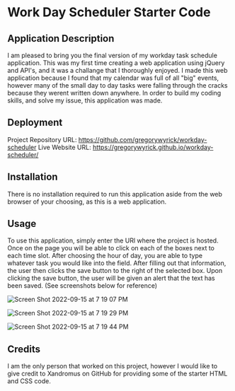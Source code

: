 # Work Day Scheduler Starter Code

## Application Description

I am pleased to bring you the final version of my workday task schedule application. This was my first time creating a web application using jQuery and API's, and it was a challange that I thoroughly enjoyed. I made this web application because I found that my calendar was full of all "big" events, however many of the small day to day tasks were falling through the cracks because they werent written down anywhere. In order to build my coding skills, and solve my issue, this application was made.

## Deployment

Project Repository URL: https://github.com/gregorywyrick/workday-scheduler
Live Website URL: https://gregorywyrick.github.io/workday-scheduler/

## Installation

There is no installation required to run this application aside from the web browser of your choosing, as this is a web application. 

## Usage

To use this application, simply enter the URl where the project is hosted. Once on the page you will be able to click on each of the boxes next to each time slot. After choosing the hour of day, you are able to type whatever task you would like into the field. After filling out that information, the user then clicks the save button to the right of the selected box. Upon clicking the save button, the user will be given an alert that the text has been saved. (See screenshots below for reference)

![Screen Shot 2022-09-15 at 7 19 07 PM](https://user-images.githubusercontent.com/110744014/190531890-274cf0e9-42b6-455f-a98f-588ac08ea1b3.png)

![Screen Shot 2022-09-15 at 7 19 29 PM](https://user-images.githubusercontent.com/110744014/190531929-102833c8-adca-407b-9c6e-518a4feca6ad.png)

![Screen Shot 2022-09-15 at 7 19 44 PM](https://user-images.githubusercontent.com/110744014/190531957-6d69c836-8efd-4505-ae5e-9c3966087b23.png)

## Credits

I am the only person that worked on this project, however I would like to give credit to Xandromus on GitHub for providing some of the starter HTML and CSS code. 
